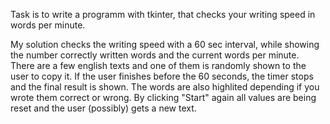 Task is to write a programm with tkinter, that checks your writing speed in words per minute.

My solution checks the writing speed with a 60 sec interval, while showing the number correctly written words and the current words per minute.
There are a few english texts and one of them is randomly shown to the user to copy it.
If the user finishes before the 60 seconds, the timer stops and the final result is shown.
The words are also highlited depending if you wrote them correct or wrong.
By clicking "Start" again all values are being reset and the user (possibly) gets a new text.
